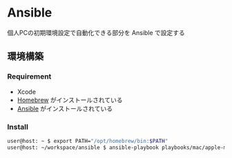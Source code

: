 # Ansible

個人PCの初期環境設定で自動化できる部分を Ansible で設定する

## 環境構築

### Requirement

- Xcode
- [Homebrew](https://brew.sh/index_ja) がインストールされている
- [Ansible](https://formulae.brew.sh/formula/ansible) がインストールされている

### Install

```bash
user@host: ~ $ export PATH="/opt/homebrew/bin:$PATH"
user@host: ~/workspace/ansible $ ansible-playbook playbooks/mac/apple-m4.yaml
```

